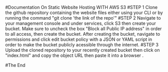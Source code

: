 #Documentation On Static Website Hosting WITH AWS S3
#STEP 1
Clone the github repository containing the website files either using your CLI or by running the command "git clone 'the link of the repo'"
#STEP 2
Navigate to your management console and under services, click S3 then create your bucket. Make sure to uncheck the box "Block all Public IP address" in order to all access, then create the bucket. After creating the bucket, navigate to permissions and click edit bucket policy with a JSON or YAML script in order to make the bucket publicly acessible through the internet.
#STEP 3
Upload the cloned repository to your recently created bucket then click on "index.html" and copy the object URL then paste it into a browser .



#The End
